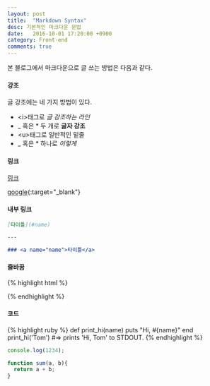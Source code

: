 ```yaml
---
layout: post
title:  "Markdown Syntax"
desc: 기본적인 마크다운 문법
date:   2016-10-01 17:20:00 +0900
category: Front-end
comments: true
---
```


본 블로그에서 마크다운으로 글 쓰는 방법은 다음과 같다.

<p class="break"></p>

#### 강조

글 강조에는 네 가지 방법이 있다.

* \<i\>태그로 <i>글 강조하는 라인</i>
* \_ 혹은 \* 두 개로 __글자 강조__
* \<u\>태그로 일반적인 밑줄
* \_ 혹은 \* 하나로 _이렇게_

<p class="break"></p>

#### 링크

[링크](http://cnaa97.github.io/)

[google](https://google.com){:target="_blank"}

<p class="break"></p>


#### 내부 링크
```markdown
[타이틀](#name)

---

### <a name="name">타이틀</a>
```

#### 줄바꿈

{% highlight html %}
<!-- break 클래스를 이용해서 줄을 바꾼다. -->
<p class="break"></p>
{% endhighlight %}

<p class="break"></p>

#### 코드

{% highlight ruby %}
def print_hi(name)
  puts "Hi, #{name}"
end
print_hi('Tom')
#=> prints 'Hi, Tom' to STDOUT.
{% endhighlight %}

<!-- {:/comment} -->

```javascript
console.log(1234);

function sum(a, b){
  return a + b;
}
```


